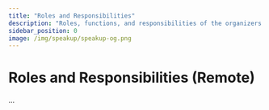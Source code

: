 ```yaml
---
title: "Roles and Responsibilities"
description: "Roles, functions, and responsibilities of the organizers."
sidebar_position: 0
image: /img/speakup/speakup-og.png
---
```


# Roles and Responsibilities (Remote)

...
